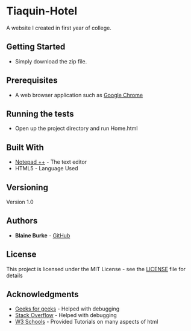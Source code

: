 # Tiaquin-Hotel
A website I created in first year of college.

## Getting Started

* Simply download the zip file.

## Prerequisites

* A web browser application such as [Google Chrome](https://www.google.com/chrome/?brand=CHBD&gclid=Cj0KCQjwhZr1BRCLARIsALjRVQMhB6rXcOKSP1T85ae8RnWlxPAXdoxR9qoHr8mTkv_Fo7JAD8Hkz4kaAjlTEALw_wcB&gclsrc=aw.ds)

## Running the tests

* Open up the project directory and run Home.html

## Built With

* [Notepad ++](https://notepad-plus-plus.org/) - The text editor
* HTML5 - Language Used

## Versioning

Version 1.0

## Authors

* **Blaine Burke** - [GitHub](https://github.com/BurkeBlaine1999)

## License

This project is licensed under the MIT License - see the [LICENSE](https://github.com/BurkeBlaine1999/Python-Images/blob/master/LICENSE) file for details

## Acknowledgments

* [Geeks for geeks](https://www.geeksforgeeks.org/) - Helped with debugging 
* [Stack Overflow](https://stackoverflow.com/) - Helped with debugging 
* [W3 Schools](https://www.w3schools.com/html/html5_intro.asp) - Provided Tutorials on many aspects of html
